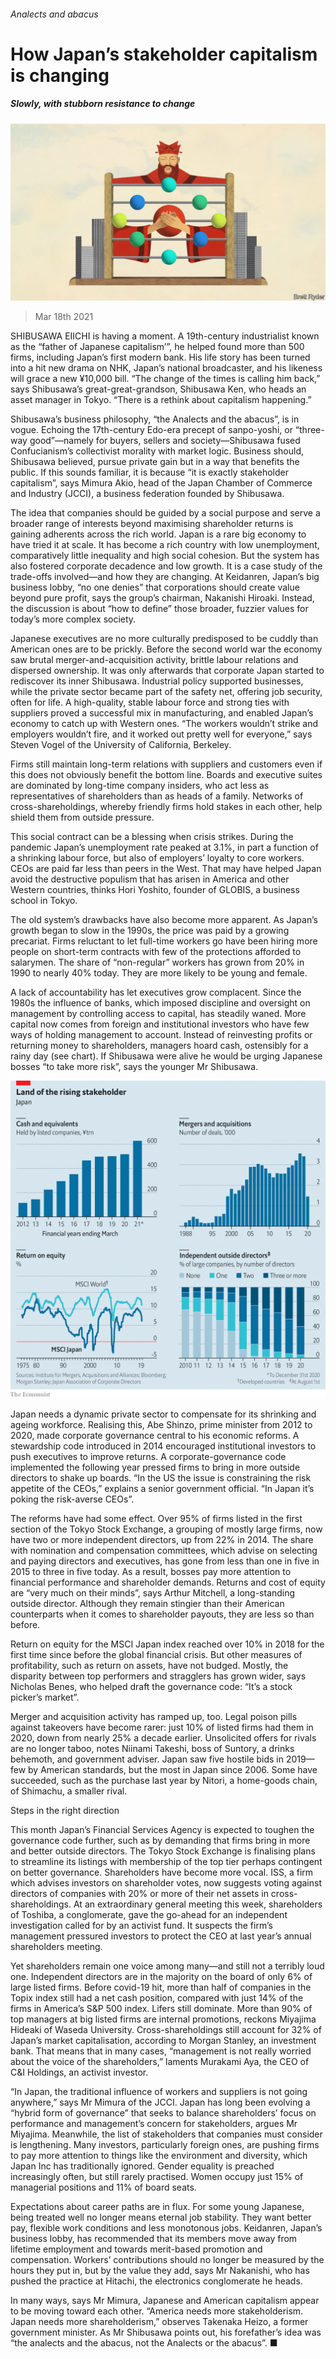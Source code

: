 ###### Analects and abacus

# How Japan’s stakeholder capitalism is changing 

##### Slowly, with stubborn resistance to change 

![image](images/20210320_WBD002_0.jpg) 

> Mar 18th 2021 


SHIBUSAWA EIICHI is having a moment. A 19th-century industrialist known as the “father of Japanese capitalism’”, he helped found more than 500 firms, including Japan’s first modern bank. His life story has been turned into a hit new drama on NHK, Japan’s national broadcaster, and his likeness will grace a new ¥10,000 bill. “The change of the times is calling him back,” says Shibusawa’s great-great-grandson, Shibusawa Ken, who heads an asset manager in Tokyo. “There is a rethink about capitalism happening.”


Shibusawa’s business philosophy, “the Analects and the abacus”, is in vogue. Echoing the 17th-century Edo-era precept of sanpo-yoshi, or “three-way good”—namely for buyers, sellers and society—Shibusawa fused Confucianism’s collectivist morality with market logic. Business should, Shibusawa believed, pursue private gain but in a way that benefits the public. If this sounds familiar, it is because “it is exactly stakeholder capitalism”, says Mimura Akio, head of the Japan Chamber of Commerce and Industry (JCCI), a business federation founded by Shibusawa.



The idea that companies should be guided by a social purpose and serve a broader range of interests beyond maximising shareholder returns is gaining adherents across the rich world. Japan is a rare big economy to have tried it at scale. It has become a rich country with low unemployment, comparatively little inequality and high social cohesion. But the system has also fostered corporate decadence and low growth. It is a case study of the trade-offs involved—and how they are changing. At Keidanren, Japan’s big business lobby, “no one denies” that corporations should create value beyond pure profit, says the group’s chairman, Nakanishi Hiroaki. Instead, the discussion is about “how to define” those broader, fuzzier values for today’s more complex society.


Japanese executives are no more culturally predisposed to be cuddly than American ones are to be prickly. Before the second world war the economy saw brutal merger-and-acquisition activity, brittle labour relations and dispersed ownership. It was only afterwards that corporate Japan started to rediscover its inner Shibusawa. Industrial policy supported businesses, while the private sector became part of the safety net, offering job security, often for life. A high-quality, stable labour force and strong ties with suppliers proved a successful mix in manufacturing, and enabled Japan’s economy to catch up with Western ones. “The workers wouldn’t strike and employers wouldn’t fire, and it worked out pretty well for everyone,” says Steven Vogel of the University of California, Berkeley.


Firms still maintain long-term relations with suppliers and customers even if this does not obviously benefit the bottom line. Boards and executive suites are dominated by long-time company insiders, who act less as representatives of shareholders than as heads of a family. Networks of cross-shareholdings, whereby friendly firms hold stakes in each other, help shield them from outside pressure.


This social contract can be a blessing when crisis strikes. During the pandemic Japan’s unemployment rate peaked at 3.1%, in part a function of a shrinking labour force, but also of employers’ loyalty to core workers. CEOs are paid far less than peers in the West. That may have helped Japan avoid the destructive populism that has arisen in America and other Western countries, thinks Hori Yoshito, founder of GLOBIS, a business school in Tokyo.


The old system’s drawbacks have also become more apparent. As Japan’s growth began to slow in the 1990s, the price was paid by a growing precariat. Firms reluctant to let full-time workers go have been hiring more people on short-term contracts with few of the protections afforded to salarymen. The share of “non-regular” workers has grown from 20% in 1990 to nearly 40% today. They are more likely to be young and female.


A lack of accountability has let executives grow complacent. Since the 1980s the influence of banks, which imposed discipline and oversight on management by controlling access to capital, has steadily waned. More capital now comes from foreign and institutional investors who have few ways of holding management to account. Instead of reinvesting profits or returning money to shareholders, managers hoard cash, ostensibly for a rainy day (see chart). If Shibusawa were alive he would be urging Japanese bosses “to take more risk”, says the younger Mr Shibusawa.

![image](images/20210320_WBC170.png) 



Japan needs a dynamic private sector to compensate for its shrinking and ageing workforce. Realising this, Abe Shinzo, prime minister from 2012 to 2020, made corporate governance central to his economic reforms. A stewardship code introduced in 2014 encouraged institutional investors to push executives to improve returns. A corporate-governance code implemented the following year pressed firms to bring in more outside directors to shake up boards. “In the US the issue is constraining the risk appetite of the CEOs,” explains a senior government official. “In Japan it’s poking the risk-averse CEOs”.


The reforms have had some effect. Over 95% of firms listed in the first section of the Tokyo Stock Exchange, a grouping of mostly large firms, now have two or more independent directors, up from 22% in 2014. The share with nomination and compensation committees, which advise on selecting and paying directors and executives, has gone from less than one in five in 2015 to three in five today. As a result, bosses pay more attention to financial performance and shareholder demands. Returns and cost of equity are “very much on their minds”, says Arthur Mitchell, a long-standing outside director. Although they remain stingier than their American counterparts when it comes to shareholder payouts, they are less so than before. 


Return on equity for the MSCI Japan index reached over 10% in 2018 for the first time since before the global financial crisis. But other measures of profitability, such as return on assets, have not budged. Mostly, the disparity between top performers and stragglers has grown wider, says Nicholas Benes, who helped draft the governance code: “It’s a stock picker’s market”.


Merger and acquisition activity has ramped up, too. Legal poison pills against takeovers have become rarer: just 10% of listed firms had them in 2020, down from nearly 25% a decade earlier. Unsolicited offers for rivals are no longer taboo, notes Niinami Takeshi, boss of Suntory, a drinks behemoth, and government adviser. Japan saw five hostile bids in 2019—few by American standards, but the most in Japan since 2006. Some have succeeded, such as the purchase last year by Nitori, a home-goods chain, of Shimachu, a smaller rival.

Steps in the right direction


This month Japan’s Financial Services Agency is expected to toughen the governance code further, such as by demanding that firms bring in more and better outside directors. The Tokyo Stock Exchange is finalising plans to streamline its listings with membership of the top tier perhaps contingent on better governance. Shareholders have become more vocal. ISS, a firm which advises investors on shareholder votes, now suggests voting against directors of companies with 20% or more of their net assets in cross-shareholdings. At an extraordinary general meeting this week, shareholders of Toshiba, a conglomerate, gave the go-ahead for an independent investigation called for by an activist fund. It suspects the firm’s management pressured investors to protect the CEO at last year’s annual shareholders meeting. 


Yet shareholders remain one voice among many—and still not a terribly loud one. Independent directors are in the majority on the board of only 6% of large listed firms. Before covid-19 hit, more than half of companies in the Topix index still had a net cash position, compared with just 14% of the firms in America’s S&amp;P 500 index. Lifers still dominate. More than 90% of top managers at big listed firms are internal promotions, reckons Miyajima Hideaki of Waseda University. Cross-shareholdings still account for 32% of Japan’s market capitalisation, according to Morgan Stanley, an investment bank. That means that in many cases, “management is not really worried about the voice of the shareholders,” laments Murakami Aya, the CEO of C&amp;I Holdings, an activist investor.


“In Japan, the traditional influence of workers and suppliers is not going anywhere,” says Mr Mimura of the JCCI. Japan has long been evolving a “hybrid form of governance” that seeks to balance shareholders’ focus on performance and management’s concern for stakeholders, argues Mr Miyajima. Meanwhile, the list of stakeholders that companies must consider is lengthening. Many investors, particularly foreign ones, are pushing firms to pay more attention to things like the environment and diversity, which Japan Inc has traditionally ignored. Gender equality is preached increasingly often, but still rarely practised. Women occupy just 15% of managerial positions and 11% of board seats.


Expectations about career paths are in flux. For some young Japanese, being treated well no longer means eternal job stability. They want better pay, flexible work conditions and less monotonous jobs. Keidanren, Japan’s business lobby, has recommended that its members move away from lifetime employment and towards merit-based promotion and compensation. Workers’ contributions should no longer be measured by the hours they put in, but by the value they add, says Mr Nakanishi, who has pushed the practice at Hitachi, the electronics conglomerate he heads. 


In many ways, says Mr Mimura, Japanese and American capitalism appear to be moving toward each other. “America needs more stakeholderism. Japan needs more shareholderism,” observes Takenaka Heizo, a former government minister. As Mr Shibusawa points out, his forefather’s idea was “the analects and the abacus, not the Analects or the abacus”. ■

